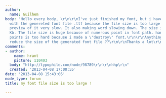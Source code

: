 ```yaml
---
author:
  name: Guilhem
body: "Hello every body, \r\n\r\nI've just finished my font, but i have a problem
  with the genereted font file .ttf because the file size is too large and make the
  preview of it very slow. It also making word slowing down. The size is nearly 1900
  Kb. The file size is huge because of numerous point in font path. handly remove
  points is too hard because i made a \"destroy\" font.\r\n\r\nAnything i can do to
  reduce the size of the generated font file ??\r\n\r\nThanks a lot\r\n\r\nGuilhem"
comments:
- author:
    name: hrant
    picture: 110403
  body: "http://typophile.com/node/98789\r\n\r\nhhp\r\n"
  created: '2013-04-08 17:00:55'
date: '2013-04-08 15:43:06'
node_type: forum
title: my font file size is too large !

---
```

